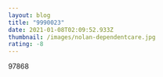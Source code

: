 ```yaml
---
layout: blog
title: "9990023"
date: 2021-01-08T02:09:52.933Z
thumbnail: /images/nolan-dependentcare.jpg
rating: -8
---
```

97868